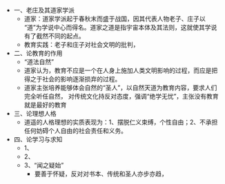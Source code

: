 - 一、老庄及其道家学派
	- 道家：道家学派起于春秋末而盛于战国，因其代表人物老子、庄子以 “道”为学说中心而得名。道家之道是指宇宙本体及其法则，这就使其学说有了截然不同的起点。
	- 教育实践：老子和庄子对社会文明的批判，
- 二、论教育的作用
	- “道法自然”
	- 道家认为，教育不应是一个在人身上施加人类文明影响的过程，而应是把得之于社会的影响逐渐损弃的过程。
	- 道家主张培养能够体会自然的“圣人”，以自然天道为教育内容，要求人们完全听任自然，
	  对传统文化持反对态度，强调“绝学无忧”，主张没有教育就是最好的教育
- 三、论理想人格
	- 道遥的人格理想的实质表现为：1、摆脱仁义束缚，个性自由；2、不承担任何妨碍个人自由的社会责任和义务。
- 四、论学习与求知
	- 1、
	- 2、
	- 3、“闻之疑始”
		- 要善于怀疑，反对对书本、传统和圣人亦步亦趋，